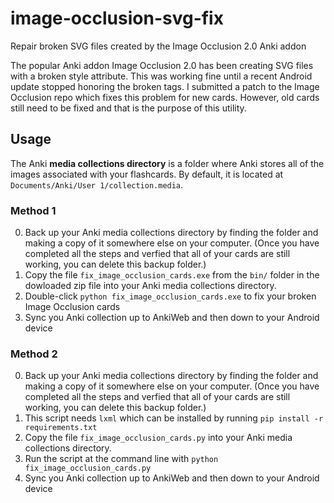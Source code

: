 # image-occlusion-svg-fix
Repair broken SVG files created by the Image Occlusion 2.0 Anki addon

The popular Anki addon Image Occlusion 2.0 has been creating SVG files with a broken style attribute. This was working fine until a recent Android update stopped honoring the broken tags. I submitted a patch to the Image Occlusion repo which fixes this problem for new cards. However, old cards still need to be fixed and that is the purpose of this utility.

## Usage
The Anki **media collections directory** is a folder where Anki stores all of the images associated with your flashcards. By default, it is located at `Documents/Anki/User 1/collection.media`.

### Method 1
0. Back up your Anki media collections directory by finding the folder and making a copy of it somewhere else on your computer. (Once you have completed all the steps and verfied that all of your cards are still working, you can delete this backup folder.)
1. Copy the file `fix_image_occlusion_cards.exe` from the `bin/` folder in the dowloaded zip file into your Anki media collections directory.
2. Double-click `python fix_image_occlusion_cards.exe` to fix your broken Image Occlusion cards
3. Sync you Anki collection up to AnkiWeb and then down to your Android device

### Method 2
0. Back up your Anki media collections directory by finding the folder and making a copy of it somewhere else on your computer. (Once you have completed all the steps and verfied that all of your cards are still working, you can delete this backup folder.)
1. This script needs `lxml` which can be installed by running  `pip install -r requirements.txt`
1. Copy the file `fix_image_occlusion_cards.py` into your Anki media collections directory.
2. Run the script at the command line with `python fix_image_occlusion_cards.py`
3. Sync you Anki collection up to AnkiWeb and then down to your Android device
